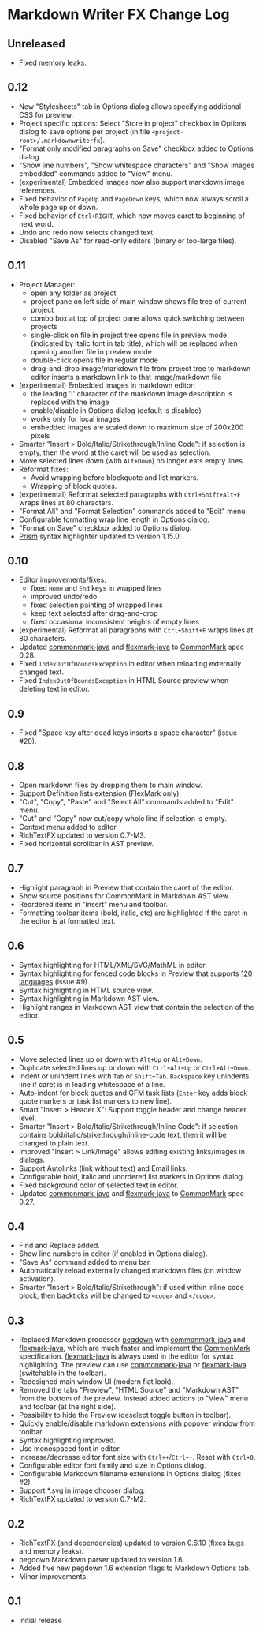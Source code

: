 Markdown Writer FX Change Log
=============================

## Unreleased

- Fixed memory leaks.


## 0.12

- New "Stylesheets" tab in Options dialog allows specifying additional CSS for
  preview.
- Project specific options: Select "Store in project" checkbox in Options dialog
  to save options per project (in file `<project-root>/.markdownwriterfx`).
- "Format only modified paragraphs on Save" checkbox added to Options dialog.
- "Show line numbers", "Show whitespace characters" and "Show images embedded"
  commands added to "View" menu.
- (experimental) Embedded images now also support markdown image references.
- Fixed behavior of `PageUp` and `PageDown` keys, which now always scroll a
  whole page up or down.
- Fixed behavior of `Ctrl+RIGHT`, which now moves caret to beginning of next
  word.
- Undo and redo now selects changed text.
- Disabled "Save As" for read-only editors (binary or too-large files).


## 0.11

- Project Manager:
  - open any folder as project
  - project pane on left side of main window shows file tree of current project
  - combo box at top of project pane allows quick switching between projects
  - single-click on file in project tree opens file in preview mode (indicated
    by italic font in tab title), which will be replaced when opening another
    file in preview mode
  - double-click opens file in regular mode
  - drag-and-drop image/markdown file from project tree to markdown editor
    inserts a markdown link to that image/markdown file
- (experimental) Embedded images in markdown editor:
  - the leading '!' character of the markdown image description is replaced with
    the image
  - enable/disable in Options dialog (default is disabled)
  - works only for local images
  - embedded images are scaled down to maximum size of 200x200 pixels
- Smarter "Insert > Bold/Italic/Strikethrough/Inline Code": if selection is
  empty, then the word at the caret will be used as selection.
- Move selected lines down (with `Alt+Down`) no longer eats empty lines.
- Reformat fixes:
  - Avoid wrapping before blockquote and list markers.
  - Wrapping of block quotes.
- (experimental) Reformat selected paragraphs with `Ctrl+Shift+Alt+F` wraps
  lines at 80 characters.
- "Format All" and "Format Selection" commands added to "Edit" menu.
- Configurable formatting wrap line length in Options dialog.
- "Format on Save" checkbox added to Options dialog.
- [Prism] syntax highlighter updated to version 1.15.0.


## 0.10

- Editor improvements/fixes:
  - fixed `Home` and `End` keys in wrapped lines
  - improved undo/redo
  - fixed selection painting of wrapped lines
  - keep text selected after drag-and-drop
  - fixed occasional inconsistent heights of empty lines
- (experimental) Reformat all paragraphs with `Ctrl+Shift+F` wraps lines at 80
  characters.
- Updated [commonmark-java] and [flexmark-java] to [CommonMark] spec 0.28.
- Fixed `IndexOutOfBoundsException` in editor when reloading externally changed
  text.
- Fixed `IndexOutOfBoundsException` in HTML Source preview when deleting text in
  editor.


## 0.9

- Fixed "Space key after dead keys inserts a space character" (issue #20).


## 0.8

- Open markdown files by dropping them to main window.
- Support Definition lists extension (FlexMark only).
- "Cut", "Copy", "Paste" and "Select All" commands added to "Edit" menu.
- "Cut" and "Copy" now cut/copy whole line if selection is empty.
- Context menu added to editor.
- RichTextFX updated to version 0.7-M3.
- Fixed horizontal scrollbar in AST preview.


## 0.7

- Highlight paragraph in Preview that contain the caret of the editor.
- Show source positions for CommonMark in Markdown AST view.
- Reordered items in "Insert" menu and toolbar.
- Formatting toolbar items (bold, italic, etc) are highlighted if the caret in
  the editor is at formatted text.


## 0.6

- Syntax highlighting for HTML/XML/SVG/MathML in editor.
- Syntax highlighting for fenced code blocks in Preview that supports
  [120 languages](http://prismjs.com/#languages-list) (issue #9).
- Syntax highlighting in HTML source view.
- Syntax highlighting in Markdown AST view.
- Highlight ranges in Markdown AST view that contain the selection of the
  editor.


## 0.5

- Move selected lines up or down with `Alt+Up` or `Alt+Down`.
- Duplicate selected lines up or down with `Ctrl+Alt+Up` or `Ctrl+Alt+Down`.
- Indent or unindent lines with `Tab` or `Shift+Tab`. `Backspace` key unindents
  line if caret is in leading whitespace of a line.
- Auto-indent for block quotes and GFM task lists (`Enter` key adds block quote
  markers or task list markers to new line).
- Smart "Insert > Header X": Support toggle header and change header level.
- Smarter "Insert > Bold/Italic/Strikethrough/Inline Code": if selection
  contains bold/italic/strikethrough/inline-code text, then it will be changed
  to plain text.
- Improved "Insert > Link/Image" allows editing existing links/images in
  dialogs.
- Support Autolinks (link without text) and Email links.
- Configurable bold, italic and unordered list markers in Options dialog.
- Fixed background color of selected text in editor.
- Updated [commonmark-java] and [flexmark-java] to [CommonMark] spec 0.27.


## 0.4

- Find and Replace added.
- Show line numbers in editor (if enabled in Options dialog).
- "Save As" command added to menu bar.
- Automatically reload externally changed markdown files (on window activation).
- Smarter "Insert > Bold/Italic/Strikethrough": if used within inline code
  block, then backticks will be changed to `<code>` and `</code>`.


## 0.3

- Replaced Markdown processor [pegdown] with [commonmark-java] and
  [flexmark-java], which are much faster and implement the [CommonMark]
  specification. [flexmark-java] is always used in the editor for syntax
  highlighting. The preview can use [commonmark-java] or [flexmark-java]
  (switchable in the toolbar).
- Redesigned main window UI (modern flat look).
- Removed the tabs "Preview", "HTML Source" and "Markdown AST" from the bottom
  of the preview. Instead added actions to "View" menu and toolbar (at the right
  side).
- Possibility to hide the Preview (deselect toggle button in toolbar).
- Quickly enable/disable markdown extensions with popover window from toolbar.
- Syntax highlighting improved.
- Use monospaced font in editor.
- Increase/decrease editor font size with `Ctrl++`/`Ctrl+-`. Reset with
  `Ctrl+0`.
- Configurable editor font family and size in Options dialog.
- Configurable Markdown filename extensions in Options dialog (fixes #2).
- Support \*.svg in image chooser dialog.
- RichTextFX updated to version 0.7-M2.


## 0.2

- RichTextFX (and dependencies) updated to version 0.6.10 (fixes bugs and memory
  leaks).
- pegdown Markdown parser updated to version 1.6.
- Added five new pegdown 1.6 extension flags to Markdown Options tab.
- Minor improvements.


## 0.1

- Initial release


[CommonMark]: http://commonmark.org/
[commonmark-java]: https://github.com/atlassian/commonmark-java
[flexmark-java]: https://github.com/vsch/flexmark-java
[pegdown]: https://github.com/sirthias/pegdown
[Prism]: https://github.com/PrismJS/prism
